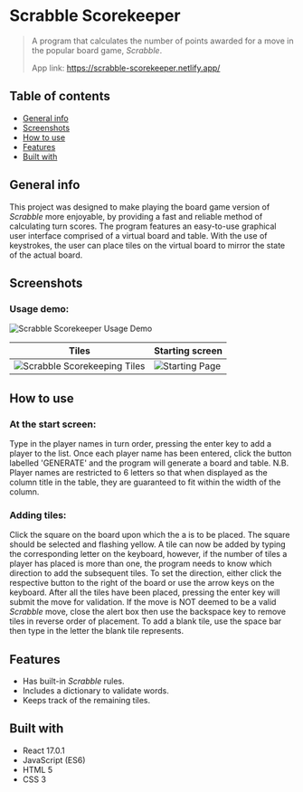 # Scrabble Scorekeeper
> A program that calculates the number of points awarded for a move in the popular board game, *Scrabble*.
> 
> App link: https://scrabble-scorekeeper.netlify.app/

## Table of contents
* [General info](#general-info)
* [Screenshots](#screenshots)
* [How to use](#how-to-use)
* [Features](#features)
* [Built with](#built-with)


## General info

This project was designed to make playing the board game version of *Scrabble* more enjoyable, by providing a fast and reliable method of calculating turn scores. The program features an easy-to-use graphical user interface comprised of a virtual board and table. With the use of keystrokes, the user can place tiles on the virtual board to mirror the state of the actual board. 


## Screenshots
### Usage demo:
![Scrabble Scorekeeper Usage Demo](https://user-images.githubusercontent.com/44094740/104004433-a9791e80-519b-11eb-989f-ed604a78da45.gif)


| Tiles | Starting screen |
| ------------- | ------------- |
| ![Scrabble Scorekeeping Tiles](https://user-images.githubusercontent.com/44094740/99147316-f0ed9d80-2677-11eb-846a-52713c49c507.png) | ![Starting Page](https://user-images.githubusercontent.com/44094740/99147318-f1863400-2677-11eb-9058-a6207b2635fc.png) |

## How to use
### At the start screen:
Type in the player names in turn order, pressing the enter key to add a player to the list. Once each player name has been entered, click the button labelled 'GENERATE' and the program will generate a board and table. 
N.B. Player names are restricted to 6 letters so that when displayed as the column title in the table, they are guaranteed to fit within the width of the column.

### Adding tiles:
Click the square on the board upon which the a is to be placed. The square should be selected and flashing yellow.
A tile can now be added by typing the corresponding letter on the keyboard, however, if the number of tiles a player has placed is more than one, the program needs to know which direction to add the subsequent tiles. To set the direction, either click the respective button to the right of the board or use the arrow keys on the keyboard. After all the tiles have been placed, pressing the enter key will submit the move for validation. If the move is NOT deemed to be a valid *Scrabble* move, close the alert box then use the backspace key to remove tiles in reverse order of placement. 
To add a blank tile, use the space bar then type in the letter the blank tile represents.


## Features
* Has built-in *Scrabble* rules.
* Includes a dictionary to validate words.
* Keeps track of the remaining tiles.


## Built with
* React 17.0.1
* JavaScript (ES6)
* HTML 5
* CSS 3
